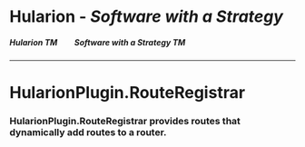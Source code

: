 
# Hularion - *Software with a Strategy*

##### Hularion TM &nbsp;&nbsp;&nbsp;&nbsp;&nbsp;&nbsp;&nbsp; Software with a Strategy TM

___

# HularionPlugin.RouteRegistrar
### HularionPlugin.RouteRegistrar provides routes that dynamically add routes to a router.

